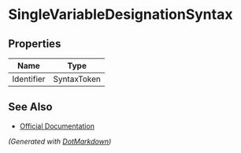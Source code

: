 # SingleVariableDesignationSyntax

## Properties

| Name       | Type        |
| ---------- | ----------- |
| Identifier | SyntaxToken |

## See Also

* [Official Documentation](https://docs.microsoft.com/en-us/dotnet/api/microsoft.codeanalysis.csharp.syntax.singlevariabledesignationsyntax)


*\(Generated with [DotMarkdown](http://github.com/JosefPihrt/DotMarkdown)\)*